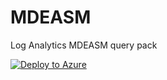 # MDEASM
 Log Analytics MDEASM query pack

[![Deploy to Azure](https://aka.ms/deploytoazurebutton)](https://portal.azure.com/#create/Microsoft.Template/uri/https%3A%2F%2Fraw.githubusercontent.com%2Ffer39e4f%2FMDEASM%2Fmain%2FKQL%2FLog%2520Analytics%2Fquery_pack_template.json)
